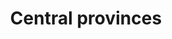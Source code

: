 ---
title: Central provinces
longTitle: 'Central provinces'
tags:
- gccommon
french:
- "[[Provinces du Centre]]"
---